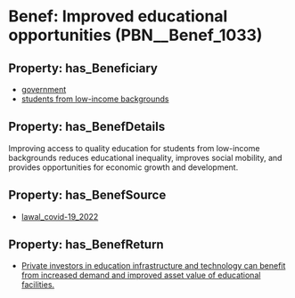 # Benef: __Improved educational opportunities__ (PBN__Benef_1033)

## Property: has_Beneficiary

* [government](../Stakeholder/PBN__Stakeholder_73)
* [students from low-income backgrounds](../Stakeholder/PBN__Stakeholder_410)

## Property: has_BenefDetails

Improving access to quality education for students from low-income backgrounds reduces educational inequality, improves social mobility, and provides opportunities for economic growth and development.

## Property: has_BenefSource

* [lawal_covid-19_2022](../Article/PBN__Article_215)

## Property: has_BenefReturn

* [Private investors in education infrastructure and technology can benefit from increased demand and improved asset value of educational facilities.](../BenefReturn/PBN__BenefReturn_1154)

